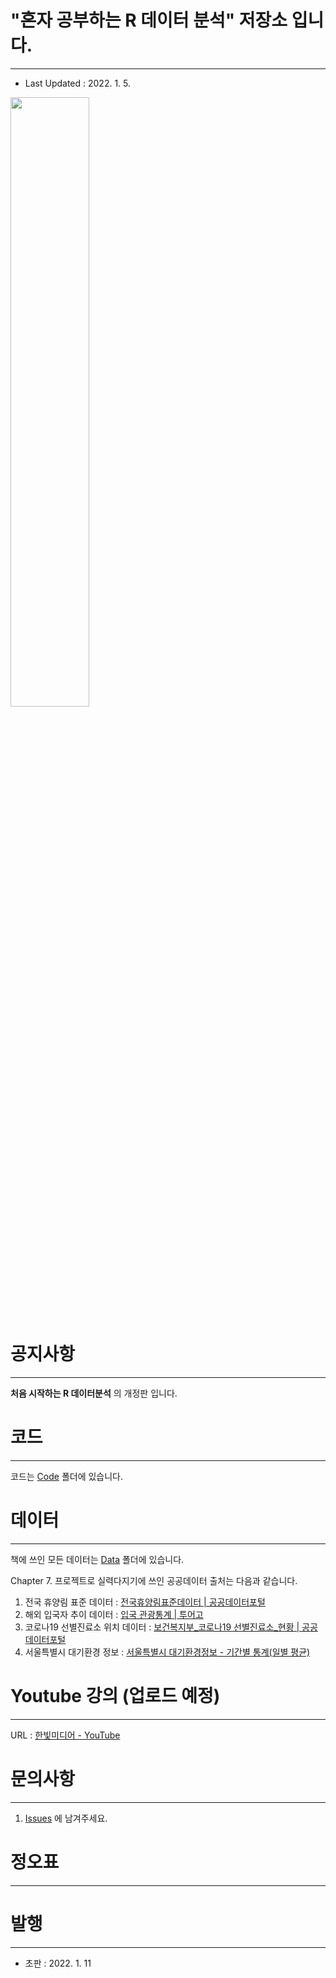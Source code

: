 # "혼자 공부하는 R 데이터 분석" 저장소 입니다.

---

- Last Updated : 2022. 1. 5.

<img src="https://github.com/newstars/hongongR/raw/main/M_501_5.png" width="50%"></img>

# 공지사항

---

**처음 시작하는 R 데이터분석** 의 개정판 입니다.



# 코드

---

코드는 [Code](https://github.com/newstars/hongongR/blob/main/Code) 폴더에 있습니다.



# 데이터

---

책에 쓰인 모든 데이터는 [Data](https://github.com/newstars/hongongR/tree/main/Data) 폴더에 있습니다.

Chapter 7. 프로젝트로 실력다지기에 쓰인 공공데이터 출처는 다음과 같습니다.

1. 전국 휴양림 표준 데이터 : [전국휴양림표준데이터 | 공공데이터포털](https://www.data.go.kr/data/15013111/standard.do)
2. 해외 입국자 추이 데이터 : [입국 관광통계 | 투어고](https://know.tour.go.kr/stat/tourStatSearchDis19Re.do)
3. 코로나19 선별진료소 위치 데이터 : [보건복지부_코로나19 선별진료소_현황 | 공공데이터포털](https://www.data.go.kr/data/15043131/fileData.do)
4. 서울특별시 대기환경 정보 : [서울특별시 대기환경정보 - 기간별 통계(일별 평균)](https://cleanair.seoul.go.kr/statistics/dayAverage)

# 

# Youtube 강의 (업로드 예정)

---

URL : [한빛미디어 - YouTube](https://www.youtube.com/c/HanbitCoKr)



# 문의사항

---

1. [Issues](https://github.com/newstars/hongongR/issues) 에 남겨주세요.

# 

# 정오표

---





# 발행

---

- 초판 : 2022. 1. 11
